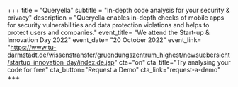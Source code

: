 +++
title = "Queryella"
subtitle = "In-depth code analysis for your security & privacy"
description = "Queryella enables in-depth checks of mobile apps for security vulnerabilities and data protection violations and helps to protect users and companies."
event_title= "We attend the Start-up & Innovation Day 2022"
event_date= "20 October 2022"
event_link= "https://www.tu-darmstadt.de/wissenstransfer/gruendungszentrum_highest/newsuebersicht/startup_innovation_day/index.de.jsp"
cta="on"
cta_title="Try analysing your code for free"
cta_button="Request a Demo"
cta_link="request-a-demo"
+++